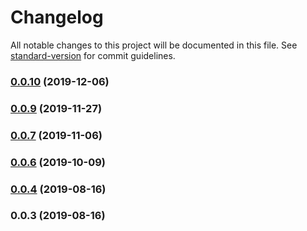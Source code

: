 # Changelog

All notable changes to this project will be documented in this file. See [standard-version](https://github.com/conventional-changelog/standard-version) for commit guidelines.

### [0.0.10](https://github.com/mitevpi/algos/compare/v0.0.9...v0.0.10) (2019-12-06)

### [0.0.9](https://github.com/mitevpi/algos/compare/v0.0.7...v0.0.9) (2019-11-27)

### [0.0.7](https://github.com/mitevpi/algos/compare/v0.0.6...v0.0.7) (2019-11-06)

### [0.0.6](https://github.com/mitevpi/algos/compare/v0.0.4...v0.0.6) (2019-10-09)

### [0.0.4](https://github.com/mitevpi/algos/compare/v0.0.3...v0.0.4) (2019-08-16)

### 0.0.3 (2019-08-16)
